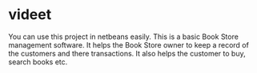 # videet
You can use this project in netbeans easily.
This is a basic Book Store management software.
It helps the Book Store owner to keep a record of the customers and there transactions.
It also helps the customer to buy, search books etc.
